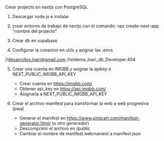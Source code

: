 Crear projecto en nextjs con PostgreSQL

1) Descargar node.js e instalar.

2) crear entorno de trabajo de nextjs con el comando:  npx create-next-app "nombre del projecto"

3) Crear db en supabase.

4) Configurar la conexion en utils y asignar las .envs

//desarrollos.inari@gmail.com
//sistema_inari_db_Developer.404

5) Crear una cuenta en IMGBB y asignar la apikey a NEXT_PUBLIC_IMGBB_API_KEY
    - Crear cuenta en https://imgbb.com/
    - Obtener api_key en https://api.imgbb.com/
    - Asignarla a NEXT_PUBLIC_IMGBB_API_KEY

6) Crear el archivo manifest para transformar la web a web progresiva (pwa) 
    - Generar el manifest en https://www.simicart.com/manifest-generator.html/ (u otro generador)
    - Descomprimir el archivo en /public
    - Cambiar el nombre de manifest.webmaniest a manifest.json
